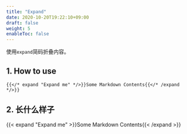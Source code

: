 ```yaml
---
title: "Expand"
date: 2020-10-20T19:22:10+09:00
draft: false
weight: 5
enableToc: false
---
```


使用`expand`简码折叠内容。

## 1. How to use

```
{{</* expand "Expand me" */>}}Some Markdown Contents{{</* /expand */>}}
```

## 2. 长什么样子

{{< expand "Expand me" >}}Some Markdown Contents{{< /expand >}}
